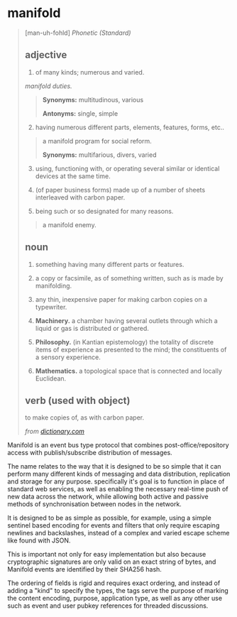 # manifold

> [man-uh-fohld] *Phonetic (Standard)*
> 
> ## adjective
> 
> 1. of many kinds; numerous and varied.
> 
> *manifold duties.*
> 
> > **Synonyms:** multitudinous, various
> > 
> > **Antonyms:** single, simple
>
> 2. having numerous different parts, elements, features, forms, etc..
> 
> > a manifold program for social reform.
> >
> > **Synonyms:** multifarious, divers, varied
> 
> 3. using, functioning with, or operating several similar or identical devices at the same time.
> 
> 4. (of paper business forms) made up of a number of sheets interleaved with carbon paper.
> 
> 5. being such or so designated for many reasons.
> 
> > a manifold enemy.
> 
> ## noun
> 
> 1. something having many different parts or features.
> 
> 2. a copy or facsimile, as of something written, such as is made by manifolding.
> 
> 3. any thin, inexpensive paper for making carbon copies on a typewriter.
> 
> 4. **Machinery.** a chamber having several outlets through which a liquid or gas is distributed or gathered.
> 
> 5. **Philosophy.** (in Kantian epistemology) the totality of discrete items of experience as presented to the mind; the constituents of a sensory experience.
> 
> 6. **Mathematics.** a topological space that is connected and locally Euclidean.
> 
> ## verb (used with object)
> 
> to make copies of, as with carbon paper.
> 
> *from [dictionary.com](https://www.dictionary.com/browse/manifold)*

Manifold is an event bus type protocol that combines post-office/repository access with publish/subscribe 
distribution of messages.

The name relates to the way that it is designed to be so simple that it can perform many different kinds of messaging 
and data distribution, replication and storage for any purpose. specifically it's goal is to function in place of 
standard web services, as well as enabling the necessary real-time push of new data across the network, while allowing 
both active and passive methods of synchronisation between nodes in the network.

It is designed to be as simple as possible, for example, using a simple sentinel based encoding for events and filters 
that only require escaping newlines and backslashes, instead of a complex and varied escape scheme like found with JSON.

This is important not only for easy implementation but also because cryptographic signatures are only valid on an exact
string of bytes, and Manifold events are identified by their SHA256 hash. 

The ordering of fields is rigid and requires exact ordering, and instead of adding a "kind" to specify the types, 
the tags serve the purpose of marking the content encoding, purpose, application type, as well as any other use such 
as event and user pubkey references for threaded discussions.